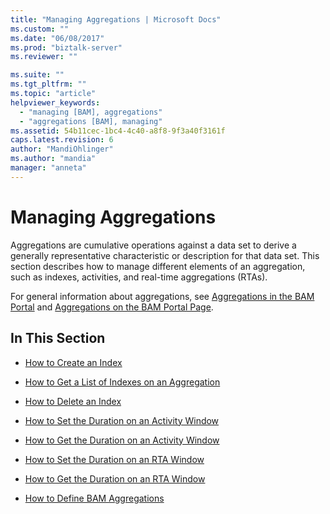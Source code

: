 ```yaml
---
title: "Managing Aggregations | Microsoft Docs"
ms.custom: ""
ms.date: "06/08/2017"
ms.prod: "biztalk-server"
ms.reviewer: ""

ms.suite: ""
ms.tgt_pltfrm: ""
ms.topic: "article"
helpviewer_keywords: 
  - "managing [BAM], aggregations"
  - "aggregations [BAM], managing"
ms.assetid: 54b11cec-1bc4-4c40-a8f8-9f3a40f3161f
caps.latest.revision: 6
author: "MandiOhlinger"
ms.author: "mandia"
manager: "anneta"
---
```

# Managing Aggregations
Aggregations are cumulative operations against a data set to derive a generally representative characteristic or description for that data set. This section describes how to manage different elements of an aggregation, such as indexes, activities, and real-time aggregations (RTAs).  
  
 For general information about aggregations, see [Aggregations in the BAM Portal](../core/aggregations-in-the-bam-portal.md) and [Aggregations on the BAM Portal Page](../core/aggregations-on-the-bam-portal-page.md).  
  
## In This Section  
  
-   [How to Create an Index](../core/how-to-create-an-index.md)  
  
-   [How to Get a List of Indexes on an Aggregation](../core/how-to-get-a-list-of-indexes-on-an-aggregation.md)  
  
-   [How to Delete an Index](../core/how-to-delete-an-index.md)  
  
-   [How to Set the Duration on an Activity Window](../core/how-to-set-the-duration-on-an-activity-window.md)  
  
-   [How to Get the Duration on an Activity Window](../core/how-to-get-the-duration-on-an-activity-window.md)  
  
-   [How to Set the Duration on an RTA Window](../core/how-to-set-the-duration-on-an-rta-window.md)  
  
-   [How to Get the Duration on an RTA Window](../core/how-to-get-the-duration-on-an-rta-window.md)  
  
-   [How to Define BAM Aggregations](../core/how-to-define-bam-aggregations.md)